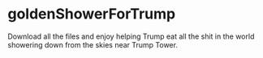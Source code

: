 # goldenShowerForTrump
Download all the files and enjoy helping Trump eat all the shit in the world showering down from the skies near Trump Tower.
